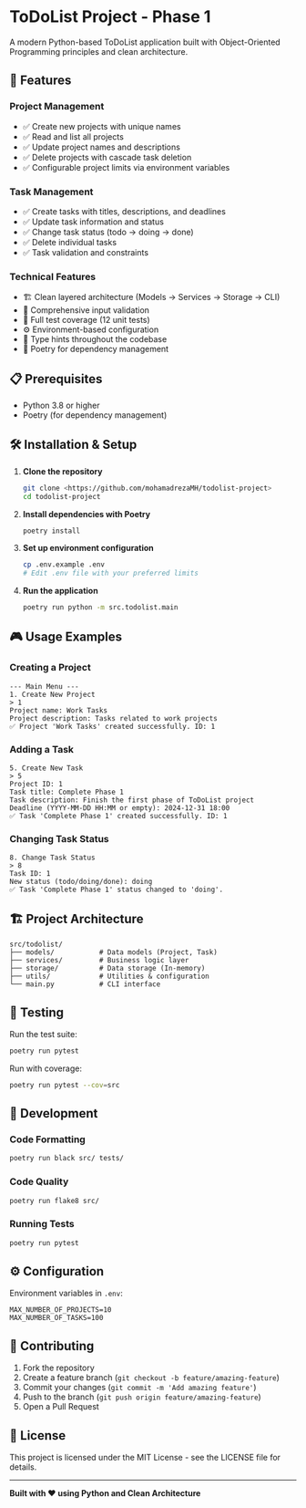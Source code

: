 # ToDoList Project - Phase 1

A modern Python-based ToDoList application built with Object-Oriented Programming principles and clean architecture.

## 🚀 Features

### Project Management
- ✅ Create new projects with unique names
- ✅ Read and list all projects
- ✅ Update project names and descriptions
- ✅ Delete projects with cascade task deletion
- ✅ Configurable project limits via environment variables

### Task Management  
- ✅ Create tasks with titles, descriptions, and deadlines
- ✅ Update task information and status
- ✅ Change task status (todo → doing → done)
- ✅ Delete individual tasks
- ✅ Task validation and constraints

### Technical Features
- 🏗️ Clean layered architecture (Models → Services → Storage → CLI)
- 📝 Comprehensive input validation
- 🧪 Full test coverage (12 unit tests)
- ⚙️ Environment-based configuration
- 🎯 Type hints throughout the codebase
- 🔧 Poetry for dependency management

## 📋 Prerequisites

- Python 3.8 or higher
- Poetry (for dependency management)

## 🛠️ Installation & Setup

1. **Clone the repository**
   ```bash
   git clone <https://github.com/mohamadrezaMH/todolist-project>
   cd todolist-project
   ```

2. **Install dependencies with Poetry**
   ```bash
   poetry install
   ```

3. **Set up environment configuration**
   ```bash
   cp .env.example .env
   # Edit .env file with your preferred limits
   ```

4. **Run the application**
   ```bash
   poetry run python -m src.todolist.main
   ```

## 🎮 Usage Examples

### Creating a Project
```
--- Main Menu ---
1. Create New Project
> 1
Project name: Work Tasks
Project description: Tasks related to work projects
✅ Project 'Work Tasks' created successfully. ID: 1
```

### Adding a Task
```
5. Create New Task
> 5
Project ID: 1
Task title: Complete Phase 1
Task description: Finish the first phase of ToDoList project
Deadline (YYYY-MM-DD HH:MM or empty): 2024-12-31 18:00
✅ Task 'Complete Phase 1' created successfully. ID: 1
```

### Changing Task Status
```
8. Change Task Status
> 8
Task ID: 1
New status (todo/doing/done): doing
✅ Task 'Complete Phase 1' status changed to 'doing'.
```

## 🏗️ Project Architecture

```
src/todolist/
├── models/           # Data models (Project, Task)
├── services/         # Business logic layer
├── storage/          # Data storage (In-memory)
├── utils/            # Utilities & configuration
└── main.py           # CLI interface
```

## 🧪 Testing

Run the test suite:
```bash
poetry run pytest
```

Run with coverage:
```bash
poetry run pytest --cov=src
```

## 🔧 Development

### Code Formatting
```bash
poetry run black src/ tests/
```

### Code Quality
```bash
poetry run flake8 src/
```

### Running Tests
```bash
poetry run pytest
```

## ⚙️ Configuration

Environment variables in `.env`:
```env
MAX_NUMBER_OF_PROJECTS=10
MAX_NUMBER_OF_TASKS=100
```

## 🤝 Contributing

1. Fork the repository
2. Create a feature branch (`git checkout -b feature/amazing-feature`)
3. Commit your changes (`git commit -m 'Add amazing feature'`)
4. Push to the branch (`git push origin feature/amazing-feature`)
5. Open a Pull Request

## 📄 License

This project is licensed under the MIT License - see the LICENSE file for details.

---

**Built with ❤️ using Python and Clean Architecture**
